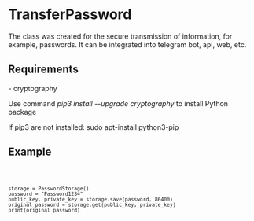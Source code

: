 # TransferPassword

The class was created for the secure transmission of information, for example, passwords. It can be integrated into telegram bot, api, web, etc.

<h2> Requirements </h2>
- cryptography

Use command *pip3 install --upgrade cryptography* to install Python package

If pip3 are not installed: sudo apt-install python3-pip

<h2> Example </h2>

<code>

    storage = PasswordStorage()
    password = "Password1234"
    public_key, private_key = storage.save(password, 86400)
    original_password = storage.get(public_key, private_key)
    print(original_password)
   
</code>


